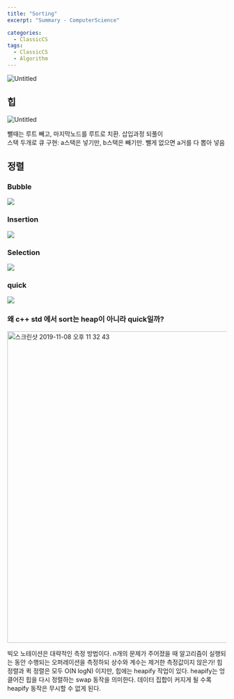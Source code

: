 ```yaml
---
title: "Sorting"
excerpt: "Summary - ComputerScience"

categories:
  - ClassicCS
tags:
  - ClassicCS
  - Algorithm
---
```


![Untitled](https://user-images.githubusercontent.com/34998051/68483729-6b265d80-027f-11ea-86b2-12a4ea15f3f7.png)


## 힙

![Untitled](https://user-images.githubusercontent.com/34998051/68483542-213d7780-027f-11ea-95cf-adb53a8b2deb.gif)

뺄때는 루트 빼고, 마지막노드를 루트로 치환. 삽입과정 되풀이  
스택 두개로 큐 구현: a스택은 넣기만, b스택은 빼기만. 뺄게 없으면 a거를 다 뽑아 넣음  

## 정렬

### Bubble
![](https://upload.wikimedia.org/wikipedia/commons/c/c8/Bubble-sort-example-300px.gif)

### Insertion
![](https://miro.medium.com/max/1102/1*krA0OFxEDgi8hVHJffCi4w.gif)

### Selection
![](https://gifimage.net/wp-content/uploads/2018/05/selection-sort-gif-12.gif)

### quick
![](https://dojo.stuycs.org/resources/_images/quicksort.gif)


### 왜 c++ std 에서 sort는 heap이 아니라 quick일까?

<img width="715" alt="스크린샷 2019-11-08 오후 11 32 43" src="https://user-images.githubusercontent.com/34998051/68484143-11726300-0280-11ea-9967-47f4a261b190.png">  

빅오 노테이션은 대략적인 측정 방법이다. n개의 문제가 주어졌을 때 알고리즘이 실행되는 동안 수행되는 오퍼레이션을 측정하되 상수와 계수는 제거한 측정값이지 않은가! 힙 정렬과 퀵 정렬은 모두 O(N logN) 이지만, 힙에는 heapify 작업이 있다. heapify는 엉클어진 힙을 다시 정렬하는 swap 동작을 의미한다. 데이터 집합이 커지게 될 수록 heapify 동작은 무시할 수 없게 된다.

